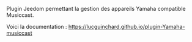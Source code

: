 Plugin Jeedom permettant la gestion des appareils Yamaha compatible Musiccast.

Voici la documentation : https://lucguinchard.github.io/plugin-Yamaha-musiccast
